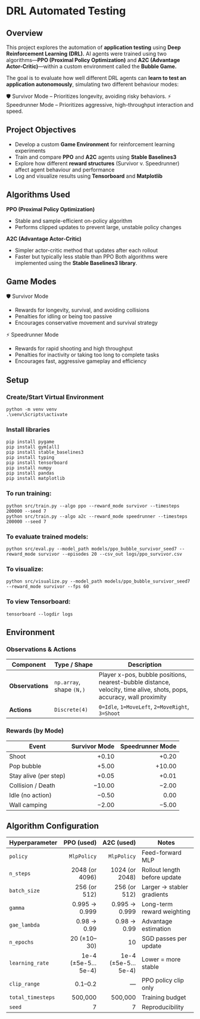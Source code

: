 # DRL Automated Testing

## Overview
This project explores the automation of **application testing** using **Deep Reinforcement Learning (DRL).** AI agents were trained using two algorithms—**PPO (Proximal Policy Optimization)** and **A2C (Advantage Actor-Critic)**—within a custom environment called the **Bubble Game.**

The goal is to evaluate how well different DRL agents can **learn to test an application autonomously**, simulating two different behaviour modes:

🛡️ Survivor Mode – Prioritizes longevity, avoiding risky behaviors.
⚡ Speedrunner Mode – Prioritizes aggressive, high-throughput interaction and speed.

## Project Objectives
- Develop a custom **Game Environment** for reinforcement learning experiments
- Train and compare **PPO** and **A2C** agents using **Stable Baselines3**
- Explore how different **reward structures** (Survivor v. Speedrunner) affect agent behaviour and performance
- Log and visualize results using **Tensorboard** and **Matplotlib**

## Algorithms Used

**PPO (Proximal Policy Optimization)**
- Stable and sample-efficient on-policy algorithm
- Performs clipped updates to prevent large, unstable policy changes

**A2C (Advantage Actor-Critic)**
- Simpler actor-critic method that updates after each rollout
- Faster but typically less stable than PPO
Both algorithms were implemented using the **Stable Baselines3 library**.

## Game Modes

🛡️ Survivor Mode
- Rewards for longevity, survival, and avoiding collisions
- Penalties for idling or being too passive
- Encourages conservative movement and survival strategy

⚡ Speedrunner Mode
- Rewards for rapid shooting and high throughput
- Penalties for inactivity or taking too long to complete tasks
- Encourages fast, aggressive gameplay and efficiency

## Setup

### Create/Start Virtual Environment
    python -m venv venv
    .\venv\Scripts\activate

### Install libraries
    pip install pygame
    pip install gym[all]
    pip install stable_baselines3
    pip install typing
    pip install tensorboard
    pip install numpy
    pip install pandas
    pip install matplotlib

### To run training:
    python src/train.py --algo ppo --reward_mode survivor --timesteps 200000 --seed 7
    python src/train.py --algo a2c --reward_mode speedrunner --timesteps 200000 --seed 7

### To evaluate trained models:
    python src/eval.py --model_path models/ppo_bubble_survivor_seed7 --reward_mode survivor --episodes 20 --csv_out logs/ppo_survivor.csv

### To visualize: 
    python src/visualize.py --model_path models/ppo_bubble_survivor_seed7 --reward_mode survivor --fps 60

### To view Tensorboard:
    tensorboard --logdir logs


## Environment 
### Observations & Actions
| Component        | Type / Shape             | Description                                                                                                          |
| ---------------- | ------------------------ | -------------------------------------------------------------------------------------------------------------------- |
| **Observations** | `np.array`, shape `(N,)` | Player x-pos, bubble positions, nearest-bubble distance, velocity, time alive, shots, pops, accuracy, wall proximity |
| **Actions**      | `Discrete(4)`            | `0=Idle`, `1=MoveLeft`, `2=MoveRight`, `3=Shoot`                                                                     |

### Rewards (by Mode)
| Event                 | Survivor Mode | Speedrunner Mode |
| --------------------- | ------------: | ---------------: |
| Shoot                 |         +0.10 |            +0.20 |
| Pop bubble            |         +5.00 |           +10.00 |
| Stay alive (per step) |         +0.05 |            +0.01 |
| Collision / Death     |        −10.00 |            −2.00 |
| Idle (no action)      |         −0.50 |             0.00 |
| Wall camping          |         −2.00 |            −5.00 |


## Algorithm Configuration
| Hyperparameter    |        PPO (used) |        A2C (used) | Notes                        |
| ----------------- | ----------------: | ----------------: | ---------------------------- |
| `policy`          |       `MlpPolicy` |       `MlpPolicy` | Feed-forward MLP             |
| `n_steps`         |    2048 (or 4096) |    1024 (or 2048) | Rollout length before update |
| `batch_size`      |      256 (or 512) |      256 (or 512) | Larger → stabler gradients   |
| `gamma`           |     0.995 → 0.999 |     0.995 → 0.999 | Long-term reward weighting   |
| `gae_lambda`      |       0.98 → 0.99 |       0.98 → 0.99 | Advantage estimation         |
| `n_epochs`        |       20 (±10–30) |                10 | SGD passes per update        |
| `learning_rate`   | 1e-4 (±5e-5…5e-4) | 1e-4 (±5e-5…5e-4) | Lower = more stable          |
| `clip_range`      |           0.1–0.2 |                 — | PPO policy clip only         |
| `total_timesteps` |           500,000 |           500,000 | Training budget              |
| `seed`            |                 7 |                 7 | Reproducibility              |





